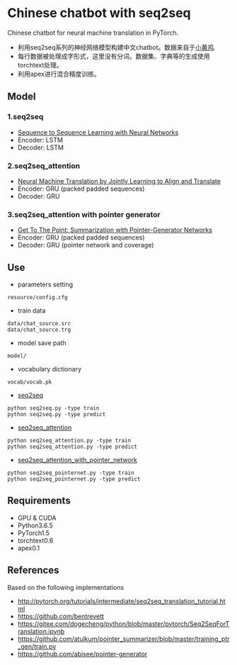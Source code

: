 # Chinese chatbot with seq2seq
Chinese chatbot for neural machine translation in PyTorch.

- 利用seq2seq系列的神经网络模型构建中文chatbot。数据来自于[小黄鸡](https://github.com/aceimnorstuvwxz/dgk_lost_conv/tree/master/results).
- 每行数据被处理成字形式，这里没有分词。数据集、字典等的生成使用torchtext处理。
- 利用apex进行混合精度训练。


## Model
### 1.seq2seq
* [Sequence to Sequence Learning with Neural Networks](https://arxiv.org/abs/1409.3215)
* Encoder: LSTM
* Decoder: LSTM

### 2.seq2seq_attention
* [Neural Machine Translation by Jointly Learning to Align and Translate](https://arxiv.org/abs/1409.0473)
* Encoder: GRU (packed padded sequences)
* Decoder: GRU

### 3.seq2seq_attention with pointer generator
* [Get To The Point: Summarization with Pointer-Generator Networks](https://arxiv.org/abs/1704.04368)
* Encoder: GRU (packed padded sequences)
* Decoder: GRU (pointer network and coverage)

## Use
- parameters setting
```
resource/config.cfg
```
- train data
```
data/chat_source.src
data/chat_source.trg
```
- model save path
```
model/
```
- vocabulary dictionary
```
vocab/vocab.pk
```
- [seq2seq](https://github.com/jiangnanboy/chatbot_chinese/blob/master/src/seq2seq.py)
```
python seq2seq.py -type train
python seq2seq.py -type predict
```
- [seq2seq_attention](https://github.com/jiangnanboy/chatbot_chinese/blob/master/src/seq2seq_attention.py)
```
python seq2seq_attention.py -type train
python seq2seq_attention.py -type predict
```
- [seq2seq_attention_with_pointer_network](https://github.com/jiangnanboy/chatbot_chinese/blob/master/src/pointer_generator/seq2seq_pointernet.py)
```
python seq2seq_pointernet.py -type train
python seq2seq_pointernet.py -type predict
```

## Requirements

* GPU & CUDA
* Python3.6.5
* PyTorch1.5
* torchtext0.6
* apex0.1

## References

Based on the following implementations

* http://pytorch.org/tutorials/intermediate/seq2seq_translation_tutorial.html
* https://github.com/bentrevett
* https://gitee.com/dogecheng/python/blob/master/pytorch/Seq2SeqForTranslation.ipynb
* https://github.com/atulkum/pointer_summarizer/blob/master/training_ptr_gen/train.py
* https://github.com/abisee/pointer-generator
